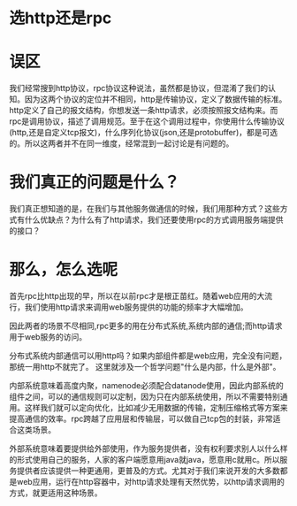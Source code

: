 # 选http还是rpc 

# 误区

我们经常搜到http协议，rpc协议这种说法，虽然都是协议，但混淆了我们的认知。因为这两个协议的定位并不相同，http是传输协议，定义了数据传输的标准。http定义了自己的报文结构，你想发送一条http请求，必须按照报文结构来。而rpc是调用协议，描述了调用规范。至于在这个调用过程中，你使用什么传输协议(http,还是自定义tcp报文)，什么序列化协议(json,还是protobuffer)，都是可选的。所以这两者并不在同一维度，经常混到一起讨论是有问题的。

# 我们真正的问题是什么？
我们真正想知道的是，在我们与其他服务做通信的时候，我们用那种方式？这些方式有什么优缺点？为什么有了http请求，我们还要使用rpc的方式调用服务端提供的接口？

# 那么，怎么选呢
首先rpc比http出现的早，所以在以前rpc才是根正苗红。随着web应用的大流行，我们使用http请求来调用web服务提供的功能的频率才大幅增加。

因此两者的场景不尽相同,rpc更多的用在分布式系统,系统内部的通信;而http请求用于web服务的访问。

分布式系统内部通信可以用http吗？如果内部组件都是web应用，完全没有问题，那统一用http不就完了。
这里就涉及一个哲学问题"什么是内部，什么是外部"。

内部系统意味着高度内聚，namenode必须配合datanode使用，因此内部系统的组件之间，可以的通信规则可以定制，因为只在内部系统使用，所以不需要特别通用。这样我们就可以定向优化，比如减少无用数据的传输，定制压缩格式等方案来提高通信的效率。rpc跨越了应用层和传输层，可以做自己tcp包的封装，非常适合这类场景。

外部系统意味着要提供给外部使用，作为服务提供者，没有权利要求别人以什么样的形式使用自己的服务，人家的客户端愿意用java就java，愿意用c就用c。所以服务提供者应该提供一种更通用，更普及的方式。尤其对于我们来说开发的大多数都是web应用，运行在http容器中，对http请求处理有天然优势，以http请求调用的方式，就更适用这种场景。